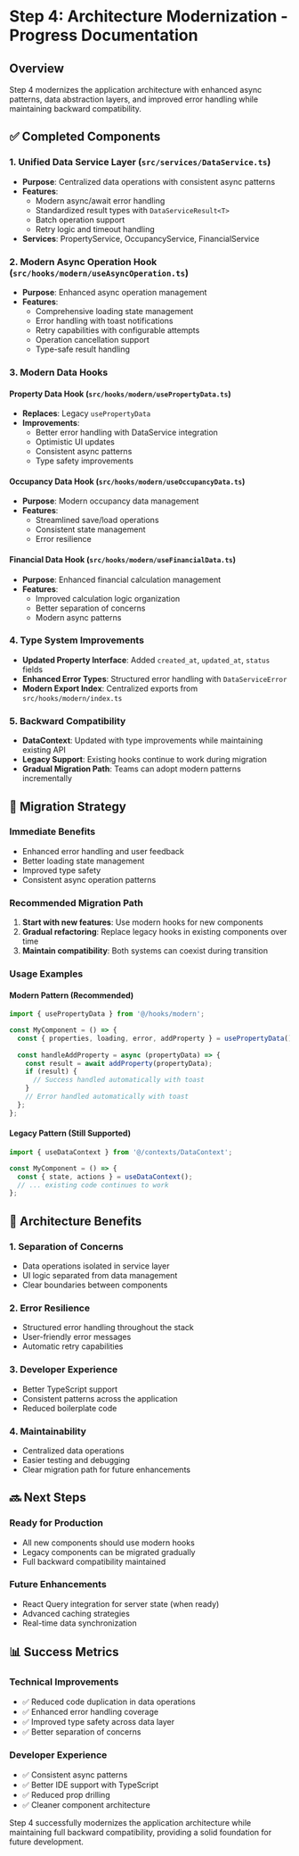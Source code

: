 # Step 4: Architecture Modernization - Progress Documentation

## Overview
Step 4 modernizes the application architecture with enhanced async patterns, data abstraction layers, and improved error handling while maintaining backward compatibility.

## ✅ Completed Components

### 1. Unified Data Service Layer (`src/services/DataService.ts`)
- **Purpose**: Centralized data operations with consistent async patterns
- **Features**:
  - Modern async/await error handling
  - Standardized result types with `DataServiceResult<T>`
  - Batch operation support
  - Retry logic and timeout handling
- **Services**: PropertyService, OccupancyService, FinancialService

### 2. Modern Async Operation Hook (`src/hooks/modern/useAsyncOperation.ts`)
- **Purpose**: Enhanced async operation management
- **Features**:
  - Comprehensive loading state management
  - Error handling with toast notifications
  - Retry capabilities with configurable attempts
  - Operation cancellation support
  - Type-safe result handling

### 3. Modern Data Hooks

#### Property Data Hook (`src/hooks/modern/usePropertyData.ts`)
- **Replaces**: Legacy `usePropertyData`
- **Improvements**:
  - Better error handling with DataService integration
  - Optimistic UI updates
  - Consistent async patterns
  - Type safety improvements

#### Occupancy Data Hook (`src/hooks/modern/useOccupancyData.ts`)
- **Purpose**: Modern occupancy data management
- **Features**:
  - Streamlined save/load operations
  - Consistent state management
  - Error resilience

#### Financial Data Hook (`src/hooks/modern/useFinancialData.ts`)
- **Purpose**: Enhanced financial calculation management
- **Features**:
  - Improved calculation logic organization
  - Better separation of concerns
  - Modern async patterns

### 4. Type System Improvements
- **Updated Property Interface**: Added `created_at`, `updated_at`, `status` fields
- **Enhanced Error Types**: Structured error handling with `DataServiceError`
- **Modern Export Index**: Centralized exports from `src/hooks/modern/index.ts`

### 5. Backward Compatibility
- **DataContext**: Updated with type improvements while maintaining existing API
- **Legacy Support**: Existing hooks continue to work during migration
- **Gradual Migration Path**: Teams can adopt modern patterns incrementally

## 🔄 Migration Strategy

### Immediate Benefits
- Enhanced error handling and user feedback
- Better loading state management
- Improved type safety
- Consistent async operation patterns

### Recommended Migration Path
1. **Start with new features**: Use modern hooks for new components
2. **Gradual refactoring**: Replace legacy hooks in existing components over time
3. **Maintain compatibility**: Both systems can coexist during transition

### Usage Examples

#### Modern Pattern (Recommended)
```typescript
import { usePropertyData } from '@/hooks/modern';

const MyComponent = () => {
  const { properties, loading, error, addProperty } = usePropertyData();
  
  const handleAddProperty = async (propertyData) => {
    const result = await addProperty(propertyData);
    if (result) {
      // Success handled automatically with toast
    }
    // Error handled automatically with toast
  };
};
```

#### Legacy Pattern (Still Supported)
```typescript
import { useDataContext } from '@/contexts/DataContext';

const MyComponent = () => {
  const { state, actions } = useDataContext();
  // ... existing code continues to work
};
```

## 🎯 Architecture Benefits

### 1. **Separation of Concerns**
- Data operations isolated in service layer
- UI logic separated from data management
- Clear boundaries between components

### 2. **Error Resilience**
- Structured error handling throughout the stack
- User-friendly error messages
- Automatic retry capabilities

### 3. **Developer Experience**
- Better TypeScript support
- Consistent patterns across the application
- Reduced boilerplate code

### 4. **Maintainability**
- Centralized data operations
- Easier testing and debugging
- Clear migration path for future enhancements

## 🔜 Next Steps

### Ready for Production
- All new components should use modern hooks
- Legacy components can be migrated gradually
- Full backward compatibility maintained

### Future Enhancements
- React Query integration for server state (when ready)
- Advanced caching strategies
- Real-time data synchronization

## 📊 Success Metrics

### Technical Improvements
- ✅ Reduced code duplication in data operations
- ✅ Enhanced error handling coverage
- ✅ Improved type safety across data layer
- ✅ Better separation of concerns

### Developer Experience
- ✅ Consistent async patterns
- ✅ Better IDE support with TypeScript
- ✅ Reduced prop drilling
- ✅ Cleaner component architecture

Step 4 successfully modernizes the application architecture while maintaining full backward compatibility, providing a solid foundation for future development.
